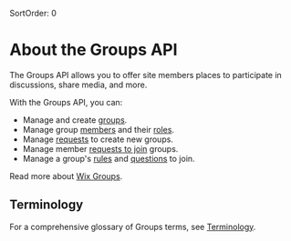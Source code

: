 SortOrder: 0

# About the Groups API

The Groups API allows you to offer site members places to participate in discussions, share media, and more.  

With the Groups API, you can:
- Manage and create [groups](https://dev.wix.com/docs/rest/crm/community/groups/groups/introduction).
- Manage group [members](https://dev.wix.com/docs/rest/crm/community/groups/members/introduction) and their [roles](https://dev.wix.com/docs/rest/crm/community/groups/roles/introduction).
- Manage [requests](https://dev.wix.com/docs/rest/crm/community/groups/create-requests/introduction) to create new groups.
- Manage member [requests to join](https://dev.wix.com/docs/rest/crm/community/groups/join-requests/introduction) groups.
- Manage a group's [rules](https://dev.wix.com/docs/rest/crm/community/groups/rules/introduction) and [questions](https://dev.wix.com/docs/rest/crm/community/groups/membership-questions/introduction) to join.

Read more about [Wix Groups](https://support.wix.com/en/article/wix-groups-about-groups).

## Terminology
For a comprehensive glossary of Groups terms, see [Terminology](https://dev.wix.com/docs/rest/crm/community/groups/terminology).
